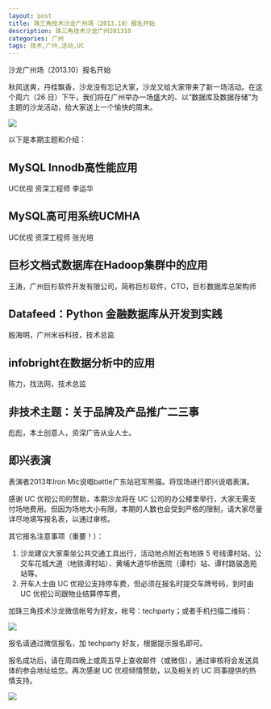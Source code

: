 ```yaml
---
layout: post
title: 珠三角技术沙龙广州场（2013.10）报名开始
description: 珠三角技术沙龙广州201310
categories: 广州
tags: 技术,广州,活动,UC
---
```


沙龙广州场（2013.10）报名开始

秋风送爽，丹桂飘香，沙龙没有忘记大家，沙龙又给大家带来了新一场活动。在这个周六（26 日）下午，我们将在广州举办一场盛大的、以“数据库及数据存储”为主题的沙龙活动，给大家送上一个愉快的周末。

![](http://ww3.sinaimg.cn/large/61c18847gw1e9tzp1s1r3j20dp09ldhe.jpg)

以下是本期主题和介绍：

## MySQL Innodb高性能应用
UC优视 资深工程师 李运华

## MySQL高可用系统UCMHA
UC优视 资深工程师 张光培

## 巨杉文档式数据库在Hadoop集群中的应用
王涛，广州巨杉软件开发有限公司，简称巨杉软件，CTO，巨杉数据库总架构师

## Datafeed：Python 金融数据库从开发到实践
殷海明，广州米谷科技，技术总监

## infobright在数据分析中的应用

陈力，找法网，技术总监

## 非技术主题：关于品牌及产品推广二三事
彪彪，本土创意人，资深广告从业人士。

## 即兴表演
表演者2013年Iron Mic说唱battle广东站冠军熊猫。将现场进行即兴说唱表演。

感谢 UC 优视公司的赞助，本期沙龙将在 UC 公司的办公楼里举行，大家无需支付场地费用。但因为场地大小有限，本期的人数也会受到严格的限制，请大家尽量详尽地填写报名表，以通过审核。

其它报名注意事项（重要！）：


1. 沙龙建议大家乘坐公共交通工具出行，活动地点附近有地铁 5 号线谭村站，公交车花城大道（地铁谭村站）、黄埔大道华桥医院（谭村）站、谭村路骏逸苑站等。
2. 开车人士由 UC 优视公支持停车费，但必须在报名时提交车牌号码，到时由 UC 优视公司跟物业结算停车费。

加珠三角技术沙龙微信帐号为好友，帐号：techparty；或者手机扫描二维码：

![](http://ww1.sinaimg.cn/large/61c18847gw1e9tzpizmjsj208c08cjs1.jpg)    

报名请通过微信报名，加 techparty 好友，根据提示报名即可。    

报名成功后，请在周四晚上或周五早上查收邮件（或微信），通过审核将会发送具体的参会地址给您。再次感谢 UC 优视倾情赞助，以及相关的 UC 同事提供的热情支持。    


![](http://ww1.sinaimg.cn/large/61c18847gw1e9tzprzok5j20b409ijru.jpg)

